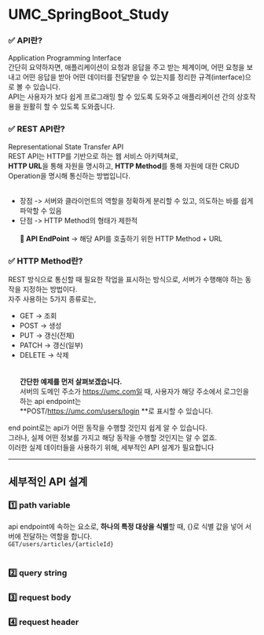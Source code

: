 # UMC_SpringBoot_Study

### ✅ API란?
Application Programming Interface <br>
간단히 요약하자면, 애플리케이션이 요청과 응답을 주고 받는 체계이며, 어떤 요청을 보내고 어떤 응답을 받아 어떤 데이터를 전달받을 수 있는지를 정리한 규격(interface)으로 볼 수 있습니다. <br>
API는 사용자가 보다 쉽게 프로그래밍 할 수 있도록 도와주고 애플리케이션 간의 상호작용을 원활히 할 수 있도록 도와줍니다. <br>

### ✅ REST API란?
Representational State Transfer API <br>
REST API는 HTTP를 기반으로 하는 웹 서비스 아키텍쳐로, <br>
**HTTP URL**을 통해 자원을 명시하고, **HTTP Method**를 통해 자원에 대한 CRUD Operation을 명시해 통신하는 방법입니다. <br><br>
- 장점 -> 서버와 클라이언트의 역할을 정확하게 분리할 수 있고, 의도하는 바를 쉽게 파악할 수 있음 <br>
- 단점 -> HTTP Method의 형태가 제한적
<br><br>
**🔎 API EndPoint** -> 해당 API를 호출하기 위한 HTTP Method + URL  <br>

### ✅ HTTP Method란?
REST 방식으로 통신할 때 필요한 작업을 표시하는 방식으로, 서버가 수행해야 하는 동작을 지정하는 방법이다. <br>
자주 사용하는 5가지 종류로는, <br>
- GET -> 조회<br>
- POST -> 생성 <br>
- PUT -> 갱신(전체) <br>
- PATCH -> 갱신(일부)<br>
- DELETE -> 삭제 <br><br><br>
**간단한 예제를 먼저 살펴보겠습니다.**<br>
서버의 도메인 주소가 https://umc.com일 때, 사용자가 해당 주소에서 로그인을 하는 api endpoint는 <br> **POST/https://umc.com/users/login **로 표시할 수 있습니다. <br>

end point로는 api가 어떤 동작을 수행할 것인지 쉽게 알 수 있습니다. <br>
그러나, 실제 어떤 정보를 가지고 해당 동작을 수행할 것인지는 알 수 없죠. <br>
이러한 실제 데이터들을 사용하기 위해, 세부적인 API 설계가 필요합니다 <br>

<hr>

## 세부적인 API 설계
### 1️⃣ path variable
api endpoint에 속하는 요소로, **하나의 특정 대상을 식별**할 때, {}로 식별 값을 넣어 서버에 전달하는 역할을 합니다. <br>
`GET/users/articles/{articleId}` <br><br>

### 2️⃣ query string
### 3️⃣ request body
### 4️⃣ request header
